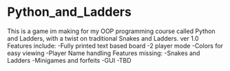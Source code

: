 # Python_and_Ladders
This is a game im making for my OOP programming course called Python and Ladders, with a twist on traditional Snakes and Ladders.
ver 1.0
Features include:
-Fully printed text based board
-2 player mode
-Colors for easy viewing
-Player Name handling
Features missing:
-Snakes and Ladders
-Minigames and forfeits
-GUI
-TBD
